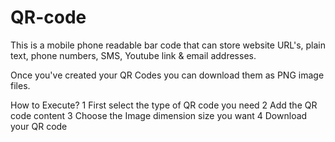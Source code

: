 # QR-code
This is a mobile phone readable bar code that can store website URL's, plain text, phone numbers, SMS, Youtube link & email addresses.

Once you've created your QR Codes you can download them as PNG image files.

How to Execute?
1  First select the type of QR code you need
2  Add the QR code content
3  Choose the Image dimension size you want
4  Download your QR code
